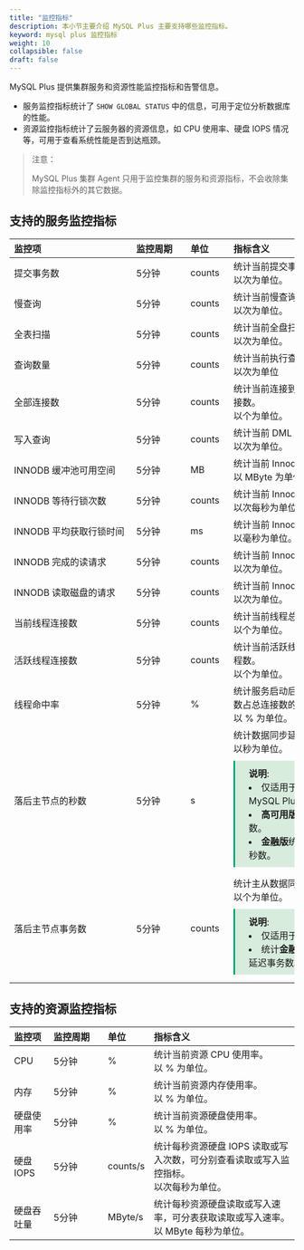 ```yaml
---
title: "监控指标"
description: 本小节主要介绍 MySQL Plus 主要支持哪些监控指标。 
keyword: mysql plus 监控指标
weight: 10
collapsible: false
draft: false
---
```


MySQL Plus 提供集群服务和资源性能监控指标和告警信息。
- 服务监控指标统计了 `SHOW GLOBAL STATUS` 中的信息，可用于定位分析数据库的性能。
- 资源监控指标统计了云服务器的资源信息，如 CPU 使用率、硬盘 IOPS 情况等，可用于查看系统性能是否到达瓶颈。

> 注意：
> 
> MySQL Plus 集群 Agent 只用于监控集群的服务和资源指标，不会收除集除监控指标外的其它数据。

## 支持的服务监控指标

|  <span style="display:inline-block;width:200px">监控项</span> | <span style="display:inline-block;width:80px">监控周期</span> | <span style="display:inline-block;width:60px">单位</span> |  <span style="display:inline-block;width:320px">指标含义</span>  |
|:--- |:--- |:--- |:--- |
| 提交事务数| 5分钟 | counts | 统计当前提交事务操作的次数。<br>以次为单位。 |
| 慢查询 | 5分钟 | counts | 统计当前慢查询操作的次数。<br>以次为单位。 |
| 全表扫描 | 5分钟 | counts| 统计当前全盘扫描操作的次数。<br>以次为单位。 |
| 查询数量| 5分钟 | counts | 统计当前执行查询操作的次数 。<br>以次为单位 |
| 全部连接数 | 5分钟 | counts | 统计当前连接到 MySQL Plus 服务器的总连接数。<br>以个为单位。 |
| 写入查询 | 5分钟 | counts | 统计当前 DML 操作的次数。<br>以次为单位。 |
| INNODB 缓冲池可用空间 | 5分钟 | MB | 统计当前 Innodb 缓冲池可用空间 。<br>以 MByte 为单位。|
| INNODB 等待行锁次数| 5分钟 | counts | 统计当前 Innodb 等待行锁的次数。<br>以次每秒为单位。 |
| INNODB 平均获取行锁时间| 5分钟 | ms | 统计当前 Innodb 平均获取行锁的时间。<br>以毫秒为单位。 |
| INNODB 完成的读请求 | 5分钟 | counts | 统计当前 Innodb 已完成的读取请求次数。<br>以次为单位。 |
| INNODB 读取磁盘的请求 | 5分钟 | counts | 统计当前 Innodb 读取磁盘的请求次数。<br>以次为单位。 |
| 当前线程连接数 | 5分钟 | counts | 统计当前线程总连接数。<br>以个为单位。 |
| 活跃线程连接数 | 5分钟 | counts | 统计当前活跃线程数，即非 Sleep 状态的线程数。<br>以个为单位。 |
| 线程命中率 | 5分钟 | % | 统计服务启动后使用缓存中的线程建立的连接数占总连接数的比例。<br>以 % 为单位。 |
| 落后主节点的秒数 | 5分钟 | s | 统计数据同步延迟秒数。<br>以秒为单位。<span style="display: block; background-color: #D8ECDE; padding: 10px 24px; margin: 10px 0; border-left: 3px solid #00a971;"><b>说明</b>:<li>仅适用于**高可用版**和**金融版** MySQL Plus。</li><li>**高可用版**统计主从数据同步延迟秒数。</li><li>**金融版**统计只读实例数据同步延迟秒数。</li></span> |
| 落后主节点事务数 | 5分钟 | counts | 统计主从数据同步延迟事务数。<br>以个为单位。<span style="display: block; background-color: #D8ECDE; padding: 10px 24px; margin: 10px 0; border-left: 3px solid #00a971;"><b>说明</b>:<li>仅适用于**金融版** MySQL Plus。</li><li>统计**金融版**主实例中主从数据同步延迟事务数。</li></span>  |

## 支持的资源监控指标

| 监控项 | <span style="display:inline-block;width:80px">监控周期</span> | <span style="display:inline-block;width:60px">单位</span> | 指标含义 |
|:--- |:--- |:--- |:--- |
| CPU | 5分钟 | % | 统计当前资源 CPU 使用率。<br>以 % 为单位。 |
| 内存 | 5分钟 | % | 统计当前资源内存使用率。<br>以 % 为单位。 |
| 硬盘使用率 | 5分钟 | % | 统计当前资源硬盘使用率。<br>以 % 为单位。 |
| 硬盘 IOPS | 5分钟 | counts/s | 统计每秒资源硬盘 IOPS 读取或写入次数，可分别查看读取或写入监控指标。<br>以次每秒为单位。 |
| 硬盘吞吐量 | 5分钟 | MByte/s | 统计每秒资源硬盘读取或写入速率，可分表获取读取或写入速率。<br>以 MByte 每秒为单位。 |

